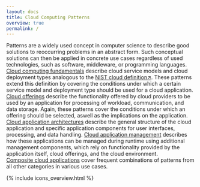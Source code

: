 ```yaml
---
layout: docs
title: Cloud Computing Patterns
overview: true
permalink: /
---
```


Patterns are a widely used concept in computer science to describe good solutions to reoccurring problems in an abstract form. Such conceptual solutions can then be applied in concrete use cases regardless of used technologies, such as software, middleware, or programming languages.<br>
[Cloud computing fundamentals](/#cloud_computing_fundamentals) describe cloud service models and cloud deployment types analogous to the [NIST cloud definition↗](http://nvlpubs.nist.gov/nistpubs/Legacy/SP/nistspecialpublication800-145.pdf). These patterns extend this definition by covering the conditions under which a certain service model and deployment type should be used for a cloud application.<br> 
[Cloud offerings](/#cloud_offerings) describe the functionality offered by cloud providers to be used by an application for processing of workload, communication, and data storage. Again, these patterns cover the conditions under which an offering should be selected, aswell as the implications on the application.<br> 
[Cloud application architectures](/#cloud_application_architectures) describe the general structure of the cloud application and specific application components for user interfaces, processing, and data handling. 
[Cloud application management](/#cloud_application_management) describes how these applications can be managed during runtime using additional management components, which rely on functionality provided by the application itself, cloud offerings, and the cloud environment.<br>
[Composite cloud applications](/#composite_cloud_applications) cover frequent combinations of patterns from all other categories in various use cases.


{% include icons_overview.html %}


